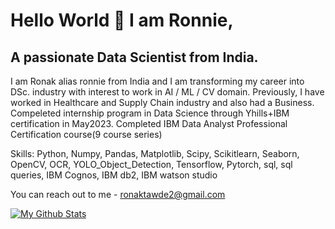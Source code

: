 
# Hello World 👋 I am Ronnie,
## A passionate Data Scientist from India.

I am Ronak alias ronnie from India and I am transforming my career into DSc. industry with interest to work in AI / ML / CV domain. Previously, I have worked in Healthcare and Supply Chain industry and also had a Business. 
Compeleted internship program in Data Science through Yhills+IBM certification in May2023.
Completed IBM Data Analyst Professional Certification course(9 course series)

Skills: Python, Numpy, Pandas, Matplotlib, Scipy, Scikitlearn, Seaborn, OpenCV, OCR, YOLO_Object_Detection, Tensorflow, Pytorch, sql, sql queries, IBM Cognos, IBM db2, IBM watson studio

You can reach out to me - ronaktawde2@gmail.com

[![My Github Stats](https://github-readme-stats.vercel.app/api?username=ronaktawde)](https://github.com/ronaktawde/github-readme-stats)
